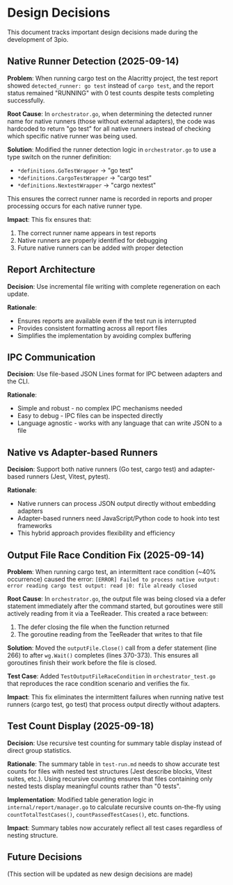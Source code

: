 # Design Decisions

This document tracks important design decisions made during the development of 3pio.

## Native Runner Detection (2025-09-14)

**Problem**: When running cargo test on the Alacritty project, the test report showed `detected_runner: go test` instead of `cargo test`, and the report status remained "RUNNING" with 0 test counts despite tests completing successfully.

**Root Cause**: In `orchestrator.go`, when determining the detected runner name for native runners (those without external adapters), the code was hardcoded to return "go test" for all native runners instead of checking which specific native runner was being used.

**Solution**: Modified the runner detection logic in `orchestrator.go` to use a type switch on the runner definition:
- `*definitions.GoTestWrapper` → "go test"
- `*definitions.CargoTestWrapper` → "cargo test"
- `*definitions.NextestWrapper` → "cargo nextest"

This ensures the correct runner name is recorded in reports and proper processing occurs for each native runner type.

**Impact**: This fix ensures that:
1. The correct runner name appears in test reports
2. Native runners are properly identified for debugging
3. Future native runners can be added with proper detection

## Report Architecture

**Decision**: Use incremental file writing with complete regeneration on each update.

**Rationale**:
- Ensures reports are available even if the test run is interrupted
- Provides consistent formatting across all report files
- Simplifies the implementation by avoiding complex buffering

## IPC Communication

**Decision**: Use file-based JSON Lines format for IPC between adapters and the CLI.

**Rationale**:
- Simple and robust - no complex IPC mechanisms needed
- Easy to debug - IPC files can be inspected directly
- Language agnostic - works with any language that can write JSON to a file

## Native vs Adapter-based Runners

**Decision**: Support both native runners (Go test, cargo test) and adapter-based runners (Jest, Vitest, pytest).

**Rationale**:
- Native runners can process JSON output directly without embedding adapters
- Adapter-based runners need JavaScript/Python code to hook into test frameworks
- This hybrid approach provides flexibility and efficiency

## Output File Race Condition Fix (2025-09-14)

**Problem**: When running cargo test, an intermittent race condition (~40% occurrence) caused the error: `[ERROR] Failed to process native output: error reading cargo test output: read |0: file already closed`

**Root Cause**: In `orchestrator.go`, the output file was being closed via a defer statement immediately after the command started, but goroutines were still actively reading from it via a TeeReader. This created a race between:
1. The defer closing the file when the function returned
2. The goroutine reading from the TeeReader that writes to that file

**Solution**: Moved the `outputFile.Close()` call from a defer statement (line 266) to after `wg.Wait()` completes (lines 370-373). This ensures all goroutines finish their work before the file is closed.

**Test Case**: Added `TestOutputFileRaceCondition` in `orchestrator_test.go` that reproduces the race condition scenario and verifies the fix.

**Impact**: This fix eliminates the intermittent failures when running native test runners (cargo test, go test) that process output directly without adapters.

## Test Count Display (2025-09-18)

**Decision**: Use recursive test counting for summary table display instead of direct group statistics.

**Rationale**: The summary table in `test-run.md` needs to show accurate test counts for files with nested test structures (Jest describe blocks, Vitest suites, etc.). Using recursive counting ensures that files containing only nested tests display meaningful counts rather than "0 tests".

**Implementation**: Modified table generation logic in `internal/report/manager.go` to calculate recursive counts on-the-fly using `countTotalTestCases()`, `countPassedTestCases()`, etc. functions.

**Impact**: Summary tables now accurately reflect all test cases regardless of nesting structure.

## Future Decisions

(This section will be updated as new design decisions are made)